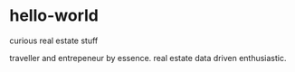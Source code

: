 # hello-world

curious real estate stuff

traveller and entrepeneur by essence. real estate data driven enthusiastic.
